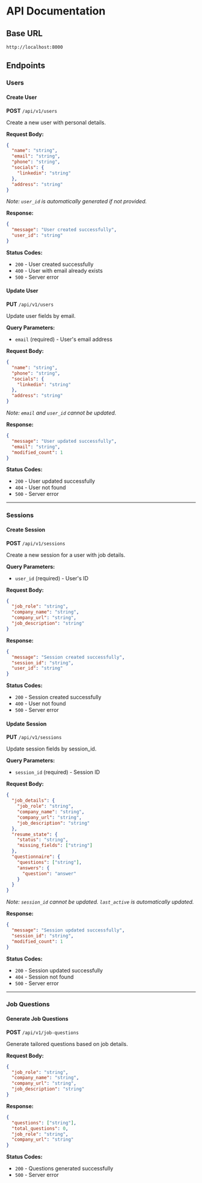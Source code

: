 # API Documentation

## Base URL
`http://localhost:8000`

## Endpoints

### Users

#### Create User
**POST** `/api/v1/users`

Create a new user with personal details.

**Request Body:**
```json
{
  "name": "string",
  "email": "string",
  "phone": "string",
  "socials": {
    "linkedin": "string"
  },
  "address": "string"
}
```

*Note: `user_id` is automatically generated if not provided.*

**Response:**
```json
{
  "message": "User created successfully",
  "user_id": "string"
}
```

**Status Codes:**
- `200` - User created successfully
- `400` - User with email already exists
- `500` - Server error

#### Update User
**PUT** `/api/v1/users`

Update user fields by email.

**Query Parameters:**
- `email` (required) - User's email address

**Request Body:**
```json
{
  "name": "string",
  "phone": "string",
  "socials": {
    "linkedin": "string"
  },
  "address": "string"
}
```

*Note: `email` and `user_id` cannot be updated.*

**Response:**
```json
{
  "message": "User updated successfully",
  "email": "string",
  "modified_count": 1
}
```

**Status Codes:**
- `200` - User updated successfully
- `404` - User not found
- `500` - Server error

---

### Sessions

#### Create Session
**POST** `/api/v1/sessions`

Create a new session for a user with job details.

**Query Parameters:**
- `user_id` (required) - User's ID

**Request Body:**
```json
{
  "job_role": "string",
  "company_name": "string",
  "company_url": "string",
  "job_description": "string"
}
```

**Response:**
```json
{
  "message": "Session created successfully",
  "session_id": "string",
  "user_id": "string"
}
```

**Status Codes:**
- `200` - Session created successfully
- `400` - User not found
- `500` - Server error

#### Update Session
**PUT** `/api/v1/sessions`

Update session fields by session_id.

**Query Parameters:**
- `session_id` (required) - Session ID

**Request Body:**
```json
{
  "job_details": {
    "job_role": "string",
    "company_name": "string",
    "company_url": "string",
    "job_description": "string"
  },
  "resume_state": {
    "status": "string",
    "missing_fields": ["string"]
  },
  "questionnaire": {
    "questions": ["string"],
    "answers": {
      "question": "answer"
    }
  }
}
```

*Note: `session_id` cannot be updated. `last_active` is automatically updated.*

**Response:**
```json
{
  "message": "Session updated successfully",
  "session_id": "string",
  "modified_count": 1
}
```

**Status Codes:**
- `200` - Session updated successfully
- `404` - Session not found
- `500` - Server error

---

### Job Questions

#### Generate Job Questions
**POST** `/api/v1/job-questions`

Generate tailored questions based on job details.

**Request Body:**
```json
{
  "job_role": "string",
  "company_name": "string",
  "company_url": "string",
  "job_description": "string"
}
```

**Response:**
```json
{
  "questions": ["string"],
  "total_questions": 0,
  "job_role": "string",
  "company_url": "string"
}
```

**Status Codes:**
- `200` - Questions generated successfully
- `500` - Server error
